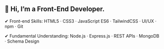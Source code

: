 ## 👋 Hi, I’m a Front-End Developer.

✔ Front-end Skills: HTML5 · CSS3 · JavaScript ES6 · TailwindCSS · UI/UX · npm · Git 

✔ Fundamental Understanding: Node.js · Express.js · REST APIs · MongoDB · Schema Design
